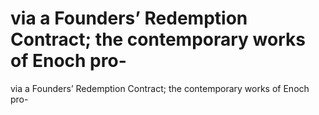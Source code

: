# via a Founders’ Redemption Contract; the contemporary works of Enoch pro-

via a Founders’ Redemption Contract; the contemporary works of Enoch pro-
